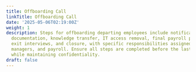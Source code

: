 ```yaml
---
title: Offboarding Call
linkTitle: Offboarding Call
date: '2025-05-06T02:19:00Z'
weight: 1
description: Steps for offboarding departing employees include notification of departure,
  documentation, knowledge transfer, IT access removal, final payroll processing,
  exit interviews, and closure, with specific responsibilities assigned to HR, IT,
  managers, and payroll. Ensure all steps are completed before the last working day
  while maintaining confidentiality.
draft: false
---
```



<!-- Unsupported block type: table_of_contents -->

<!-- Unsupported block type: unsupported -->


